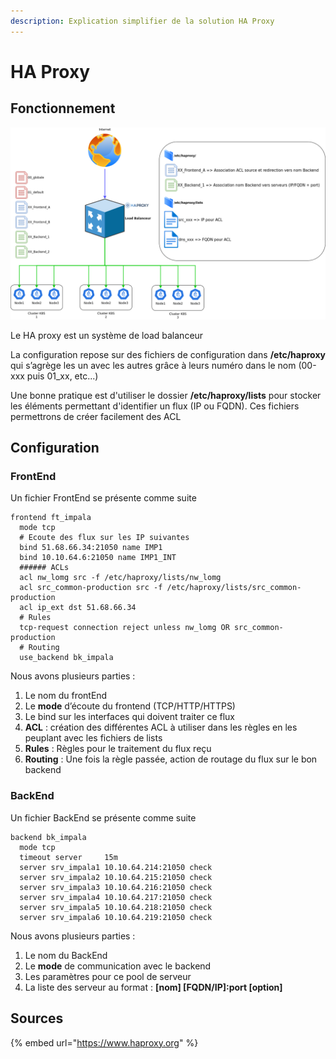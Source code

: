 ```yaml
---
description: Explication simplifier de la solution HA Proxy
---
```


# HA Proxy

## Fonctionnement

![](<../.gitbook/assets/HA Proxy - SEMIPUB-Default.png>)

Le HA proxy est un système de load balanceur

La configuration repose sur des fichiers de configuration dans **/etc/haproxy** qui s’agrège les un avec les autres grâce à leurs numéro dans le nom (00-xxx puis 01\_xx, etc...)

Une bonne pratique est d'utiliser le dossier **/etc/haproxy/lists** pour stocker les éléments permettant d'identifier un flux (IP ou FQDN). Ces fichiers permettrons de créer facilement des ACL

## Configuration

### FrontEnd

Un fichier FrontEnd se présente comme suite

```
frontend ft_impala
  mode tcp
  # Ecoute des flux sur les IP suivantes
  bind 51.68.66.34:21050 name IMP1
  bind 10.10.64.6:21050 name IMP1_INT
  ###### ACLs
  acl nw_lomg src -f /etc/haproxy/lists/nw_lomg
  acl src_common-production src -f /etc/haproxy/lists/src_common-production
  acl ip_ext dst 51.68.66.34
  # Rules
  tcp-request connection reject unless nw_lomg OR src_common-production 
  # Routing
  use_backend bk_impala

```

Nous avons plusieurs parties :&#x20;

1. Le nom du frontEnd
2. Le **mode** d’écoute du frontend (TCP/HTTP/HTTPS)
3. Le bind sur les interfaces qui doivent traiter ce flux
4. **ACL** : création des différentes ACL à utiliser dans les règles en les peuplant avec les fichiers de lists
5. **Rules** : Règles pour le traitement du flux reçu
6. **Routing** : Une fois la règle passée, action de routage du flux sur le bon backend

### BackEnd

Un fichier BackEnd se présente comme suite

```
backend bk_impala
  mode tcp
  timeout server     15m
  server srv_impala1 10.10.64.214:21050 check
  server srv_impala2 10.10.64.215:21050 check
  server srv_impala3 10.10.64.216:21050 check
  server srv_impala4 10.10.64.217:21050 check
  server srv_impala5 10.10.64.218:21050 check
  server srv_impala6 10.10.64.219:21050 check
```

Nous avons plusieurs parties :&#x20;

1. Le nom du BackEnd
2. Le **mode** de communication avec le backend
3. Les paramètres pour ce pool de serveur
4. La liste des serveur au format : **\[nom] \[FQDN/IP]:port \[option]**



## Sources

{% embed url="https://www.haproxy.org" %}
